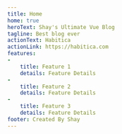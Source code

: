 ```yaml
---
title: Home
home: true
heroText: Shay's Ultimate Vue Blog
tagline: Best blog ever
actionText: Habitica
actionLink: https://habitica.com
features:
- 
    title: Feature 1
    details: Feature Details
- 
    title: Feature 2
    details: Feature Details
- 
    title: Feature 3
    details: Feature Details
footer: Created By Shay 
---
```

